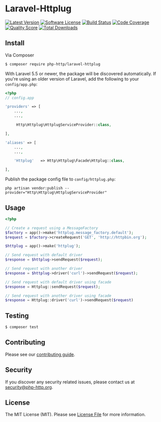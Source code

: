 # Laravel-Httplug

[![Latest Version](https://img.shields.io/github/release/php-http/laravel-httplug.svg?style=flat-square)](https://github.com/php-http/laravel-httplug/releases)
[![Software License](https://img.shields.io/badge/license-MIT-brightgreen.svg?style=flat-square)](LICENSE)
[![Build Status](https://img.shields.io/travis/php-http/laravel-httplug.svg?style=flat-square)](https://travis-ci.org/php-http/laravel-httplug)
[![Code Coverage](https://img.shields.io/scrutinizer/coverage/g/php-http/laravel-httplug.svg?style=flat-square)](https://scrutinizer-ci.com/g/php-http/laravel-httplug)
[![Quality Score](https://img.shields.io/scrutinizer/g/php-http/laravel-httplug.svg?style=flat-square)](https://scrutinizer-ci.com/g/php-http/laravel-httplug)
[![Total Downloads](https://img.shields.io/packagist/dt/php-http/laravel-httplug.svg?style=flat-square)](https://packagist.org/packages/php-http/laravel-httplug)

## Install

Via Composer

``` bash
$ composer require php-http/laravel-httplug
```

With Laravel 5.5 or newer, the package will be discovered automatically.
If you're using an older version of Laravel, add the following to your
`config/app.php`:

```php
<?php
// config.app

'providers' => [
    ...,
    ...,

     Http\Httplug\HttplugServiceProvider::class,

],

'aliases' => [
    ...,
    ...,

    'Httplug'   => Http\Httplug\Facade\Httplug::class,

],


```

Publish the package config file to `config/httplug.php`:

```
php artisan vendor:publish --provider="Http\Httplug\HttplugServiceProvider"
```

## Usage

```php
<?php

// Create a request using a MessageFactory
$factory = app()->make('httplug.message_factory.default');
$request = $factory->createRequest('GET', 'http://httpbin.org');

$httplug = app()->make('httplug');

// Send request with default driver
$response = $httplug->sendRequest($request);

// Send request with another driver
$response = $httplug->driver('curl')->sendRequest($request);

// Send request with default driver using facade
$response = Httplug::sendRequest($request);

// Send request with another driver using facade
$response = Httplug::driver('curl')->sendRequest($request)

```

## Testing

``` bash
$ composer test
```

## Contributing

Please see our [contributing guide](http://docs.php-http.org/en/latest/development/contributing.html).

## Security

If you discover any security related issues, please contact us at [security@php-http.org](mailto:security@php-http.org).


## License

The MIT License (MIT). Please see [License File](LICENSE) for more information.
